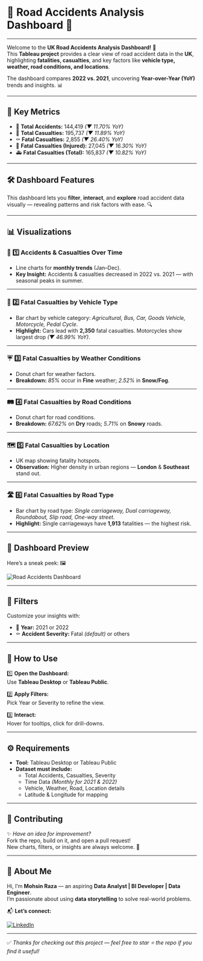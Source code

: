 # 🚦 **Road Accidents Analysis Dashboard** 🛑

---

Welcome to the **UK Road Accidents Analysis Dashboard!** 🚨  
This **Tableau project** provides a clear view of road accident data in the **UK**, highlighting **fatalities, casualties**, and key factors like **vehicle type, weather, road conditions, and locations**.

The dashboard compares **2022 vs. 2021**, uncovering **Year-over-Year (YoY)** trends and insights. 📊

---

## 🔑 **Key Metrics**

- 🚗 **Total Accidents:** 144,419 _(▼ 11.70% YoY)_
- 👥 **Total Casualties:** 195,737 _(▼ 11.89% YoY)_
- ⚰️ **Fatal Casualties:** 2,855 _(▼ 26.40% YoY)_
- 🏥 **Fatal Casualties (Injured):** 27,045 _(▼ 16.30% YoY)_
- 🚑 **Fatal Casualties (Total):** 165,837 _(▼ 10.82% YoY)_

---

## 🛠️ **Dashboard Features**

This dashboard lets you **filter**, **interact**, and **explore** road accident data visually — revealing patterns and risk factors with ease. 🔍

---

## 📊 **Visualizations**

### 📅 **1️⃣ Accidents & Casualties Over Time**

- Line charts for **monthly trends** (Jan–Dec).
- **Key Insight:** Accidents & casualties decreased in 2022 vs. 2021 — with seasonal peaks in summer.

---

### 🚗 **2️⃣ Fatal Casualties by Vehicle Type**

- Bar chart by vehicle category: *Agricultural, Bus, Car, Goods Vehicle, Motorcycle, Pedal Cycle*.
- **Highlight:** Cars lead with **2,350** fatal casualties. Motorcycles show largest drop _(▼ 46.99% YoY)_.

---

### ☔ **3️⃣ Fatal Casualties by Weather Conditions**

- Donut chart for weather factors.
- **Breakdown:** *85%* occur in **Fine** weather; *2.52%* in **Snow/Fog**.

---

### 🛤️ **4️⃣ Fatal Casualties by Road Conditions**

- Donut chart for road conditions.
- **Breakdown:** *67.62%* on **Dry** roads; *5.71%* on **Snowy** roads.

---

### 🗺️ **5️⃣ Fatal Casualties by Location**

- UK map showing fatality hotspots.
- **Observation:** Higher density in urban regions — **London** & **Southeast** stand out.

---

### 🛣️ **6️⃣ Fatal Casualties by Road Type**

- Bar chart by road type: *Single carriageway, Dual carriageway, Roundabout, Slip road, One-way street*.
- **Highlight:** Single carriageways have **1,913** fatalities — the highest risk.

---

## 🎨 **Dashboard Preview**

Here’s a sneak peek: 🖼️

![Road Accidents Dashboard](https://github.com/user-attachments/assets/e96ef263-7702-4b49-90f0-c14bf1b93f6c)

---

## 🧩 **Filters**

Customize your insights with:

- 📅 **Year:** 2021 or 2022
- ⚰️ **Accident Severity:** Fatal _(default)_ or others

---

## 🚀 **How to Use**

1️⃣ **Open the Dashboard:**  
   Use **Tableau Desktop** or **Tableau Public**.

2️⃣ **Apply Filters:**  
   Pick Year or Severity to refine the view.

3️⃣ **Interact:**  
   Hover for tooltips, click for drill-downs.

---

## ⚙️ **Requirements**

- **Tool:** Tableau Desktop or Tableau Public
- **Dataset must include:**
  - Total Accidents, Casualties, Severity
  - Time Data _(Monthly for 2021 & 2022)_
  - Vehicle, Weather, Road, Location details
  - Latitude & Longitude for mapping

---

## 🤝 **Contributing**

✨ *Have an idea for improvement?*  
Fork the repo, build on it, and open a pull request!  
New charts, filters, or insights are always welcome. 🙌

---

## 🌟 **About Me**

Hi, I’m **Mohsin Raza** — an aspiring **Data Analyst | BI Developer | Data Engineer**.  
I’m passionate about using **data storytelling** to solve real-world problems.

📬 **Let’s connect:**

[![LinkedIn](https://img.shields.io/badge/LinkedIn-0077B5?style=for-the-badge&logo=linkedin&logoColor=white)](https://www.linkedin.com/in/mohsin--raza/)

---

✅ *Thanks for checking out this project — feel free to star ⭐ the repo if you find it useful!*
